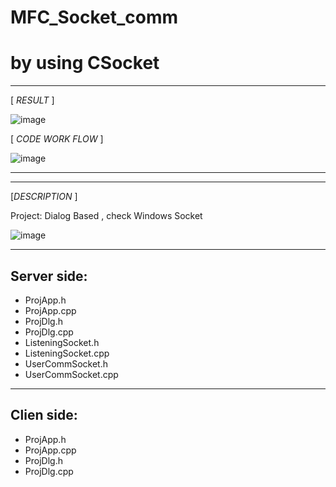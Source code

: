 # MFC_Socket_comm
# by using CSocket 

-----
[ *RESULT* ]

![image](https://user-images.githubusercontent.com/61898376/153742917-f0c9c509-7885-41d1-954e-e2ba74dce61b.png)


[ *CODE WORK FLOW* ]

![image](https://user-images.githubusercontent.com/61898376/153743300-6666cbb4-0586-4954-a08b-058b17d0b360.png)





------
------
[*DESCRIPTION* ]

Project:  Dialog Based , check Windows Socket

![image](https://user-images.githubusercontent.com/61898376/153742888-4d57fae3-e215-4eb4-8bb7-8fb85bece470.png)

-----
## Server side:

* ProjApp.h
* ProjApp.cpp
* ProjDlg.h
* ProjDlg.cpp
* ListeningSocket.h
* ListeningSocket.cpp
* UserCommSocket.h
* UserCommSocket.cpp

-----
## Clien side:

* ProjApp.h
* ProjApp.cpp
* ProjDlg.h
* ProjDlg.cpp


